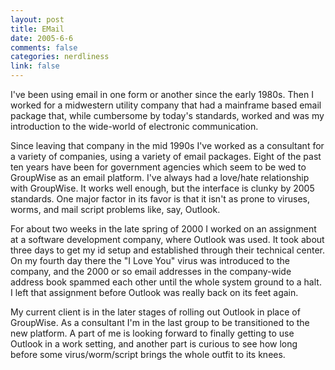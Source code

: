 ```yaml
--- 
layout: post
title: EMail
date: 2005-6-6
comments: false
categories: nerdliness
link: false
---
```

I've been using email in one form or another since the early 1980s. Then I worked for a midwestern utility company that had a mainframe based email package that, while cumbersome by today's standards, worked and was my introduction to the wide-world of electronic communication.

Since leaving that company in the mid 1990s I've worked as a consultant for a variety of companies, using a variety of email packages. Eight of the past ten years have been for government agencies which seem to be wed to GroupWise as an email platform. I've always had a love/hate relationship with GroupWise. It works well enough, but the interface is clunky by 2005 standards. One major factor in its favor is that it isn't as prone to viruses, worms, and mail script problems like, say, Outlook.

For about two weeks in the late spring of 2000 I worked on an assignment at a software development company, where Outlook was used. It took about three days to get my id setup and established through their technical center. On my fourth day there the "I Love You" virus was introduced to the company, and the 2000 or so email addresses in the company-wide address book spammed each other until the whole system ground to a halt. I left that assignment before Outlook was really back on its feet again.

My current client is in the later stages of rolling out Outlook in place of GroupWise. As a consultant I'm in the last group to be transitioned to the new platform. A part of me is looking forward to finally getting to use Outlook in a work setting, and another part is curious to see how long before some virus/worm/script brings the whole outfit to its knees.


